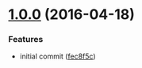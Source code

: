 <a name="1.0.0"></a>
# [1.0.0](https://github.com/DSchau/remove-array-item/compare/fec8f5c...1.0.0) (2016-04-18)


### Features

* initial commit ([fec8f5c](https://github.com/DSchau/remove-array-item/commit/fec8f5c))




